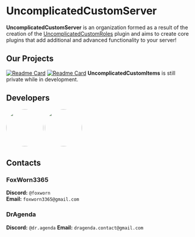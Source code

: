 # UncomplicatedCustomServer
**UncomplicatedCustomServer** is an organization formed as a result of the creation of the [UncomplicatedCustomRoles]() plugin and aims to create core plugins that add additional and advanced functionality to your server!

## Our Projects
[![Readme Card](https://github-readme-stats.vercel.app/api/pin/?username=UncomplicatedCustomServer&repo=UncomplicatedCustomRoles&theme=dark)](https://github.com/UncomplicatedCustomServer/UncomplicatedCustomRoles)
[![Readme Card](https://github-readme-stats.vercel.app/api/pin/?username=UncomplicatedCustomServer&repo=UncomplicatedCustomAbilities&theme=dark)](https://github.com/UncomplicatedCustomServer/UncomplicatedCustomAbilities)
**UncomplicatedCustomItems** is still private while in development.

## Developers
<a href="https://github.com/FoxWorn3365"><img src="https://avatars.githubusercontent.com/u/61429263?v=4" height="100" style="border-radius:50%"></a>
<a href="https://github.com/DrAgenda"><img src="https://avatars.githubusercontent.com/u/110844458?v=4" height="100" style="border-radius:50%"></a>

## Contacts
### FoxWorn3365
**Discord:** `@foxworn`<br>
**Email:** `foxworn3365@gmail.com`
### DrAgenda
**Discord:** `@dr.agenda`
**Email:** `dragenda.contact@gmail.com`

<!--

**Here are some ideas to get you started:**

🙋‍♀️ A short introduction - what is your organization all about?
🌈 Contribution guidelines - how can the community get involved?
👩‍💻 Useful resources - where can the community find your docs? Is there anything else the community should know?
🍿 Fun facts - what does your team eat for breakfast?
🧙 Remember, you can do mighty things with the power of [Markdown](https://docs.github.com/github/writing-on-github/getting-started-with-writing-and-formatting-on-github/basic-writing-and-formatting-syntax)
-->

